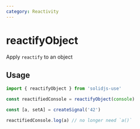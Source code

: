 ```yaml
---
category: Reactivity
---
```


# reactifyObject

Apply `reactify` to an object

## Usage

```ts
import { reactifyObject } from 'solidjs-use'

const reactifiedConsole = reactifyObject(console)

const [a, setA] = createSignal('42')

reactifiedConsole.log(a) // no longer need `a()`
```
